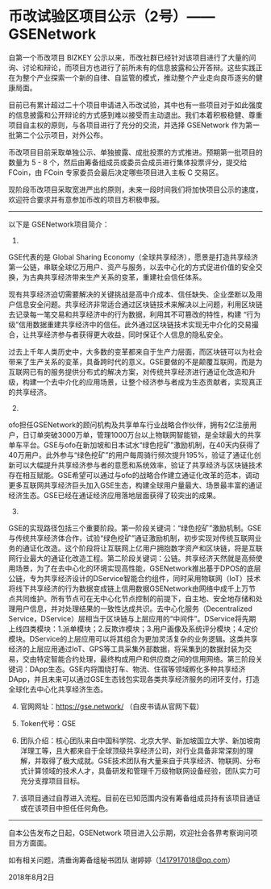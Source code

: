 # 币改试验区项目公示（2号）—— GSENetwork

自第一个币改项目 BIZKEY 公示以来，币改社群已经针对该项目进行了大量的问询、讨论和辩论，而项目方也进行了前所未有的信息披露和公开答辩。这些实践正在为整个产业探索一个新的自律、自监管的模式，推动整个产业走向良币逐劣的健康局面。

目前已有累计超过二十个项目申请进入币改试验，其中也有一些项目对于如此强度的信息披露和公开辩论的方式感到难以接受而主动退出。我们本着积极稳健、尊重项目自主权的原则，与各项目进行了充分的交流，并选择 GSENetwork 作为第一批第二个公示项目，对外公布。

币改项目目前采取单独公示、单独披露、成批投票的方式推进。预期第一批项目的数量为 5 - 8 个，然后由筹备组成员或委员会成员进行集体投票评分，提交给 FCoin，由 FCoin 专家委员会最后决定哪些项目进入主板 C 交易区。

现阶段币改项目采取宽进严出的原则，未来一段时间我们将加快项目公示的速度，欢迎符合要求并有意参加币改的项目方积极申报。


---------------------------------------------



以下是 GSENetwork项目简介：

1.	
GSE代表的是 Global Sharing Economy（全球共享经济），愿景是打造共享经济第一公链，串联全球亿万用户、资产与服务，以去中心化的方式促进价值的安全交换，为古典共享经济带来生产关系的变革，重建社会信任体系。

现有共享经济迫切需要解决的关键挑战是高中介成本、信任缺失、企业垄断以及用户信息安全问题。共享经济非常适合通过区块链技术来解决以上问题，利用区块链去记录每一笔交易和共享经济中的行为数据，利用其不可篡改的特性，构建 “行为级”信用数据重建共享经济中的信任。此外通过区块链技术实现无中介化的交易撮合，让共享经济参与者获得更大收益，同时保证个人信息的隐私安全。 

过去上千年人类历史中，大多数的变革都来自于生产力层面，而区块链可以为社会带来了生产关系的变革，具备跨时代的意义。GSE要做的不是颠覆互联网，而是为互联网已有的服务提供分布式的解决方案，对传统共享经济进行通证化改造和升级，构建一个去中介化的应用场景，让整个经济参与者成为生态贡献者，实现真正的共享经济。 

2. 
ofo担任GSENetwork的顾问机构及共享单车行业战略合作伙伴，拥有2亿注册用户，日订单突破3000万单，管理1000万台以上物联网智能锁，是全球最大的共享单车平台。GSE与ofo在新加坡和日本试水“绿色挖矿”激励机制，在40天内获得了40万用户。此外参与“绿色挖矿”的用户每周骑行频次提升195%，验证了通证化创新可以大幅提升共享经济参与者的意愿和系统效率，验证了共享经济与区块链技术存在相互赋能。GSE希望可以通过与ofo的战略合作建立通证化改革的范本，调动更多互联网共享经济巨头加入GSE生态，构建全球用户量最大、场景最丰富的通证经济生态。GSE已经在通证经济应用落地层面获得了较突出的成果。

3. 
GSE的实现路径包括三个重要阶段。第一阶段关键词：“绿色挖矿”激励机制。GSE与传统共享经济体合作，试验“绿色挖矿”通证激励机制，初步实现对传统互联网业务的通证化改造。这个阶段将让互联网上亿用户拥抱数字资产和区块链，将是互联网行业最大的通证化改造工程。第二阶段关键词：公链。共享经济天然就是高频使用场景，为了在去中心化的环境实现高性能，GSENetwork推出基于DPOS的底层公链，专为共享经济设计的DService智能合约组件，同时采用物联网（IoT）技术将线下共享经济的行为数据变成链上信用数据GSENetwork由网络中成千上万节点共同维护。所有节点可在无中心化节点控制的前提下，自主地、安全地存储和处理用户信息，并对处理结果的一致性达成共识。去中心化服务（Decentralized Service，DService）层相当于区块链与上层应用的“中间件”。DService将先期上线四类模块：1.派单模块；2.反欺诈模块；3.用户画像及系统评分模块；4.定价模块。DService的上层应用可以将其组合为更加灵活复杂的业务逻辑。这类共享经济的上层应用通过IoT、GPS等工具采集外部数据，将采集到的数据封装为交易，交由特定智能合约处理，最终构成用户和供应商之间的信用网络。第三阶段关键词：DApp生态。GSE内将围绕打车、物流、住宿等领域孵化多种共享经济DApp，并且未来可以通过GSE生态钱包实现各类共享经济服务的闭环支付，打造全球化去中心化共享经济生态。

4. 官网网址：https://gse.network/   （白皮书请从官网下载）

5. Token代号：GSE

6. 团队介绍：核心团队来自中国科学院、北京大学、新加坡国立大学、新加坡南洋理工等，且大都来自于全球顶级共享经济公司，对行业具备非常深刻的理解，并取得了极大成就。GSE技术团队有大量来自于共享经济、物联网、分布式计算领域的技术人才，具备研发和管理千万级物联网设备经验，团队实力可充分支撑项目目标。

7. 该项目通过自荐进入流程。目前在已知范围内没有筹备组成员持有该项目通证或在该项目中担任任何角色。


-------------------------------------------



自本公告发布之日起，GSENetwork 项目进入公示期，欢迎社会各界考察询问项目方方面面。



如有相关问题，清垂询筹备组秘书团队  谢婷婷（1417917018@qq.com）



2018年8月2日
